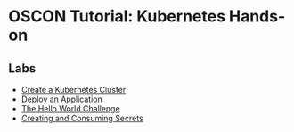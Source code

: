 # OSCON Tutorial: Kubernetes Hands-on

## Labs

* [Create a Kubernetes Cluster](labs/01-tutorial-create-cluster.md)
* [Deploy an Application](labs/02-tutorial-basics.md)
* [The Hello World Challenge](labs/03-challenge-hello-world.md)
* [Creating and Consuming Secrets](labs/04-tutorial-secrets.md)
